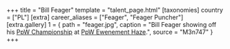 +++
title = "Bill Feager"
template = "talent_page.html"
[taxonomies]
country = ["PL"]
[extra]
career_aliases = ["Feager", "Feager Puncher"]
[extra.gallery]
1 = { path = "feager.jpg", caption = "Bill Feager showing off his [PpW Championship](@/c/ppw-championship.md) at [PpW Ewenement Haze](@/e/ppw/2024-04-20-ppw-ewenement-haze.md).", source = "M3n747" }
+++
